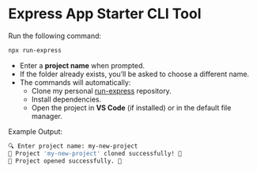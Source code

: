 # Express App Starter CLI Tool

Run the following command:

```bash
npx run-express
```

- Enter a **project name** when prompted.
- If the folder already exists, you’ll be asked to choose a different name.
- The commands will automatically:
  - Clone my personal [run-express](https://github.com/NasaHack/express-run) repository.
  - Install dependencies.
  - Open the project in **VS Code** (if installed) or in the default file manager.

Example Output:

```bash
🔍 Enter project name: my-new-project
🎉 Project 'my-new-project' cloned successfully! 🚀
🎉 Project opened successfully. 🚀
```
